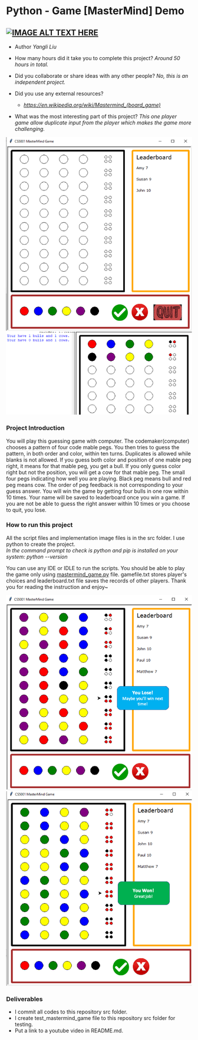 # Python - Game [MasterMind] Demo

## [![IMAGE ALT TEXT HERE](https://img.youtube.com/vi/eVHRq9I8TBk/0.jpg)](https://www.youtube.com/watch?v=eVHRq9I8TBk) 

* Author
 *Yangli Liu*
  
* How many hours did it take you to complete this project?   *Around 50 hours in total.*
* Did you collaborate or share ideas with any other people?   *No, this is an independent project.*
* Did you use any external resources? 
  * *https://en.wikipedia.org/wiki/Mastermind_(board_game)*
 

* What was the most interesting part of this project? *This one player game allow duplicate input from the player which makes the game more challenging.*

<img src="./media/Interface.png" alt="picture">
<img src="./media/Feedback.png" alt="picture">

### Project Introduction
You will play this guessing game with computer. The codemaker(computer) chooses a pattern of four code mable pegs. You then tries to guess the pattern, in both order and color, within ten turns. 
Duplicates is allowed while blanks is not allowed. If you guess both color and position of one mable peg right, it means for that mable peg, you get a bull. 
If you only guess color right but not the position, you will get a cow for that mable peg. The small four pegs indicating how well you are playing. Black peg means bull and red peg means cow.
The order of peg feedback is not corresponding to your guess answer. You will win the game by getting four bulls in one row within 10 times. 
Your name will be saved to leaderboard once you win a game. If you are not be able to guess the right answer within 10 times or you choose to quit, you lose.


### How to run this project
All the script files and implementation image files is in the src folder. I use python to create the project.  
*In the command prompt to check is python and pip is installed on your system: python --version*

You can use any IDE or IDLE to run the scripts. You should be able to play the game only using [mastermind_game.py](./src/mastermind_game.py) file.
gamefile.txt stores player's choices and leaderboard.txt file saves the records of other players.
Thank you for reading the instruction and enjoy~

<img src="./media/OutCome.png" alt="picture">
<img src="./media/Win.png" alt="picture">

### Deliverables
* I commit all codes to this repository src folder.
* I create test_mastermind_game file to this repository src folder for testing.
* Put a link to a youtube video in README.md.

